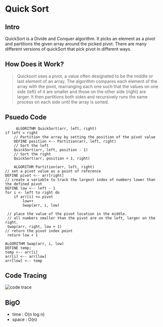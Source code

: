 # Quick Sort

## Intro 

QuickSort is a Divide and Conquer algorithm. It picks an element as a pivot and partitions the given array around the picked pivot. There are many different versions of quickSort that pick pivot in different ways.      


    
## How Does it Work?
> Quicksort uses a pivot, a value often designated to be the middle or last element of an array. The algorithm compares each element of the array with the pivot, rearranging each one such that the values on one side (left) of it are smaller and those on the other side (right) are larger. It then partitions both sides and recursively runs the same process on each side until the array is sorted.

## Psuedo Code 

         ALGORITHM QuickSort(arr, left, right)
    if left < right
        // Partition the array by setting the position of the pivot value
        DEFINE position <-- Partition(arr, left, right)
        // Sort the left
        QuickSort(arr, left, position - 1)
        // Sort the right
        QuickSort(arr, position + 1, right)

        ALGORITHM Partition(arr, left, right)
    // set a pivot value as a point of reference
    DEFINE pivot <-- arr[right]
    // create a variable to track the largest index of numbers lower than the defined pivot
    DEFINE low <-- left - 1
    for i <- left to right do
        if arr[i] <= pivot
            low++
            Swap(arr, i, low)

     // place the value of the pivot location in the middle.
     // all numbers smaller than the pivot are on the left, larger on the right.
     Swap(arr, right, low + 1)
    // return the pivot index point
     return low + 1

    ALGORITHM Swap(arr, i, low)
    DEFINE temp;
    temp <-- arr[i]
    arr[i] <-- arr[low]
    arr[low] <-- temp


## Code Tracing

![code trace](assets/quickSort.png)



## BigO
- time : O(n log n) 
- space : O(n) 
